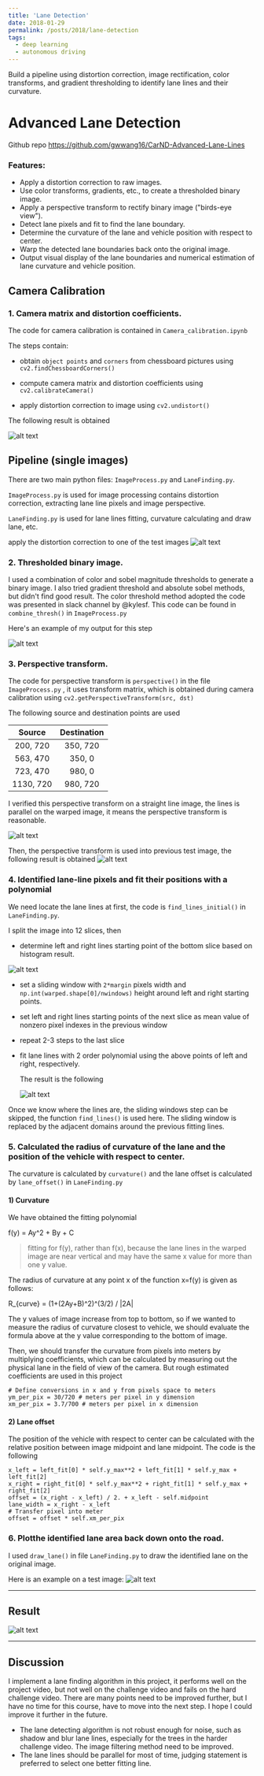 ```yaml
---
title: 'Lane Detection'
date: 2018-01-29
permalink: /posts/2018/lane-detection
tags:
  - deep learning
  - autonomous driving
---
```


Build a pipeline using distortion correction, image rectification, color transforms, and gradient thresholding to identify lane lines and their curvature.


# Advanced Lane Detection

Github repo https://github.com/gwwang16/CarND-Advanced-Lane-Lines


### Features:

* Apply a distortion correction to raw images.
* Use color transforms, gradients, etc., to create a thresholded binary image.
* Apply a perspective transform to rectify binary image ("birds-eye view").
* Detect lane pixels and fit to find the lane boundary.
* Determine the curvature of the lane and vehicle position with respect to center.
* Warp the detected lane boundaries back onto the original image.
* Output visual display of the lane boundaries and numerical estimation of lane curvature and vehicle position.

[//]: # "Image References"

[image1]: /images/portfolio/lane-detection/undistorted.png "Undistorted"
[image2]: /images/portfolio/lane-detection/undistorted_test1.png "Road Undistorted"
[image7]:  /images/portfolio/lane-detection/pespective.png "Pespective"
[image3]:  /images/portfolio/lane-detection/binary_result.png "Binary "
[image4]:  /images/portfolio/lane-detection/warped.png "Warp"
[image8]:  /images/portfolio/lane-detection/histogram.png "Historgram"
[image5]:  /images/portfolio/lane-detection/line_fitting.png "Fit Visual"
[image6]:  /images/portfolio/lane-detection/result.png "Output"
[gif]:  /images/portfolio/lane-detection/output.gif "resultt"
[image9]:  /images/portfolio/lane-detection/video_screenshot.png "Video output"

## Camera Calibration

### 1. Camera matrix and distortion coefficients.

The code for camera calibration is contained in `Camera_calibration.ipynb`

The steps contain:

- obtain `object points` and `corners` from chessboard pictures using `cv2.findChessboardCorners()`

- compute camera matrix and distortion coefficients using `cv2.calibrateCamera()` 

- apply distortion correction to image using `cv2.undistort()`

The following result is obtained

![alt text][image1]

## Pipeline (single images)

There are two main python files: `ImageProcess.py` and `LaneFinding.py`.

 `ImageProcess.py` is used for image processing contains distortion correction, extracting lane line pixels and image perspective.

`LaneFinding.py` is used for lane lines fitting, curvature calculating and draw lane, etc.

apply the distortion correction to one of the test images
![alt text][image2]


### 2. Thresholded binary image. 

I used a combination of color and sobel magnitude thresholds to generate a binary image.  I also tried gradient threshold and absolute sobel methods, but didn't find good result.  The color threshold method adopted the code was presented in slack channel by @kylesf. This code can be found in `combine_thresh()` in `ImageProcess.py`

Here's an example of my output for this step

![alt text][image3]

### 3. Perspective transform.

The code for perspective transform is `perspective()` in the file `ImageProcess.py` , it uses transform matrix, which is obtained during camera calibration using `cv2.getPerspectiveTransform(src, dst)`

The following source and destination points are used

|  Source   | Destination |
| :-------: | :---------: |
| 200, 720  |  350, 720   |
| 563, 470  |   350, 0    |
| 723, 470  |   980, 0    |
| 1130, 720 |  980, 720   |

I verified this perspective transform on a straight line image, the lines is parallel on the warped image, it means the perspective transform is reasonable.

![alt text][image7]

Then, the perspective transform is used into previous test image, the following result is obtained
![alt text][image4]



### 4. Identified lane-line pixels and fit their positions with a polynomial

We need locate the lane lines at first, the code is `find_lines_initial()` in `LaneFinding.py`.

 I split the image into 12 slices,  then

- determine left and right lines starting point of the bottom slice based on histogram result.

![alt text][image8]


- set a sliding window with `2*margin` pixels width and  `np.int(warped.shape[0]/nwindows)`  height around left and right starting points.

- set left and right lines starting points of the next slice as mean value of nonzero pixel indexes in the previous window

- repeat 2-3 steps to the last slice

- fit lane lines with 2 order polynomial using the above points of left and right, respectively.

  The result is the following 

  ![alt text][image5]



Once we know where the lines are, the sliding windows step can be skipped, the function `find_lines()` is used here. The sliding window is replaced by the adjacent domains around the previous fitting lines.



### 5. Calculated the radius of curvature of the lane and the position of the vehicle with respect to center.

The curvature is calculated by `curvature()` and the lane offset is calculated by `lane_offset()` in `LaneFinding.py`

#### 1) Curvature

We have obtained the fitting polynomial 

f(y) = Ay^2 + By + C

>
> fitting for f(y), rather than f(x), because the lane lines in the warped image are near vertical and may have the same x value for more than one y value.
>

The radius of curvature at any point x of the function x=f(y) is given as follows:

R_{curve} = (1+(2Ay+B)^2)^(3/2) / |2A|

The y values of image increase from top to bottom, so if we wanted to measure the radius of curvature closest to vehicle, we should evaluate the formula above at the y value corresponding to the bottom of  image.

Then, we should transfer the curvature from pixels into meters by multiplying coefficients, which can be calculated by measuring out the physical lane in the field of view of the camera. But rough estimated coefficients are used in this project

```
# Define conversions in x and y from pixels space to meters
ym_per_pix = 30/720 # meters per pixel in y dimension
xm_per_pix = 3.7/700 # meters per pixel in x dimension
```

#### 2) Lane offset

The position of the vehicle with respect to center can be calculated with the relative position between image midpoint and lane midpoint. The code is the following


```
x_left = left_fit[0] * self.y_max**2 + left_fit[1] * self.y_max + left_fit[2]
x_right = right_fit[0] * self.y_max**2 + right_fit[1] * self.y_max + right_fit[2]
offset = (x_right - x_left) / 2. + x_left - self.midpoint
lane_width = x_right - x_left
# Transfer pixel into meter
offset = offset * self.xm_per_pix
```

### 6. Plotthe identified lane area  back down onto the road.

I used `draw_lane()` in file `LaneFinding.py` to draw the identified lane on the original image. 

Here is an example on a test image:
![alt text][image6]

---

## Result


![alt text][gif]

---

## Discussion

I implement a lane finding algorithm in this project, it performs well on the project video, but not well on the challenge video and fails on the hard challenge video. There are many points need to be improved further, but I have no time for this course, have to move into the next step. I hope I could improve it further in the future.

- The lane detecting algorithm is not robust enough for noise, such as shadow and blur lane lines, especially for the trees in the harder challenge video. The image filtering method need to be improved.
- The lane lines should be parallel for most of time, judging statement is preferred to select one better fitting line.